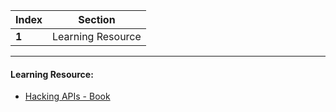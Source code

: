 Index | Section
---   | ---
**1** | Learning Resource

---

#### Learning Resource:

* [Hacking APIs - Book](https://nostarch.com/hacking-apis)
